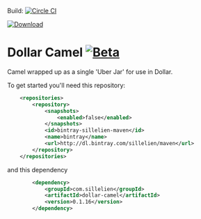 

Build: [![Circle CI](https://circleci.com/gh/sillelien/dollar-camel.png?style=badge)](https://circleci.com/gh/sillelien/dollar-camel)

[ ![Download](https://api.bintray.com/packages/sillelien/maven/dollar-camel/images/download.svg) ](https://bintray.com/sillelien/maven/dollar-camel/_latestVersion)

# Dollar Camel [![Beta](https://img.shields.io/badge/Status-Beta-green.svg?style=flat)](http://github.com/sillelien/dollar-camel)

Camel wrapped up as a single 'Uber Jar' for use in Dollar.

To get started you'll need this repository:


```xml
    <repositories>
        <repository>
            <snapshots>
                <enabled>false</enabled>
            </snapshots>
            <id>bintray-sillelien-maven</id>
            <name>bintray</name>
            <url>http://dl.bintray.com/sillelien/maven</url>
        </repository>
    </repositories>
```  

and this dependency

```xml
        <dependency>
            <groupId>com.sillelien</groupId>
            <artifactId>dollar-camel</artifactId>
            <version>0.1.16</version>
        </dependency>
```
